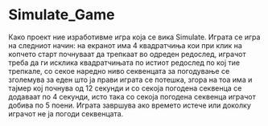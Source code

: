# Simulate_Game
Како проект ние изработивме игра која се вика Simulate. Играта се игра на следниот начин: на екранот има 4 квадратчиња кои при клик на копчето старт почнуваат да трепкаат во одреден редослед,
играчот треба да ги исклика квадратчињата по истиот редослед по кој тие трепкале, со секое наредно ниво секвенцата за погодување се зголемува за еден што ја прави играта се потешка, згора на тоа има и тајмер
кој почнува од 12 секунди и со секоја погодена секвенца се додаваат по 4 секунди, исто така со секоја погодена секвенца играчот добива по 5 поени. Играта завршува ако времето истече или доколку играчот не ја погоди
секвенцата.
